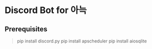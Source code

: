 # Discord Bot for 아늑

## Prerequisites
> pip install discord.py
> pip install apscheduler
> pip install aiosqlite
